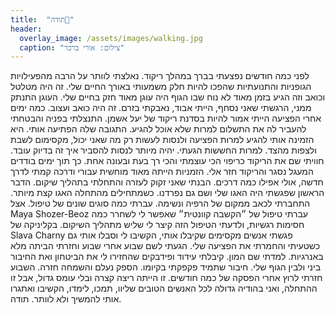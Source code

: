 ```yaml
---
title:  "תודה🙏"
header:
  overlay_image: /assets/images/walking.jpg
  caption: "צילום: אורי ברכר"
---
```


לפני כמה חודשים נפצעתי בברך במהלך ריקוד. נאלצתי לוותר על הרבה מהפעילויות הגופניות והתנועתיות שהפכו להיות חלק משמעותי באורך החיים שלי. זה היה מטלטל וכואב וזה הגיע בזמן מאוד לא נוח שבו הגוף היה עוגן מאוד חזק בחיים שלי. העוגן התנתק ממני, הרגשתי שאני נסחף, הייתי אבוד, נאבקתי בזרם. זה היה כואב ועצוב.
כמה ימים אחרי הפציעה הייתי אמור להיות בסדנת ריקוד של יעל אשמן. התנצלתי בפניה והבטחתי להעביר לה את התשלום למרות שלא אוכל להגיע. התגובה שלה הפתיעה אותי. היא הזמינה אותי להגיע למרות הפציעה ולנסות לעשות רק מה שאני יכול, מקסימום לשבת ולצפות מהצד.
למרות החששות הגעתי. יהיה מיותר לנסות להסביר איך זה בדיוק עובד. חוויתי שם את הריקוד כריפוי הכי עוצמתי והכי רך בעת ובעונה אחת. כך תוך ימים בודדים המעגל נסגר והריקוד חזר אלי. הזמניות הייתה מאוד מוחשית עבורי ודרכה קמתי לדרך חדשה, אולי אפילו כמה דרכים.
הבנתי שאני זקוק לעזרה והתחלתי בתהליך שיקום. הדבר הראשון שפגשתי היה האגו שלי ושם גם נפרדנו. כשמתחילים מהתחלה האגו קצת מיותר. התחברתי לכאב ממקום של הרפיה ונשימה. עברתי כמה סוגים שונים של טיפול. אצל Maya Shozer-Beoz עברתי טיפול של ״הקשבה קוונטית״ שאפשר לי לשחרר כמה חסימות רגשיות, ולדעתי הטיפול הזה קיצר לי שליש מתהליך השיקום.
בקליניקה של Slava Charny פגשתי אנשים מקסימים שקיבלו אותי, הקשיבו לי וסבלו אותי גם כשטעיתי והחמרתי את הפציעה שלי. הגעתי לשם שבוע אחרי שבוע וחזרתי הביתה מלא באנרגיות. למדתי שם המון. קיבלתי עידוד ופידבקים שהחזירו לי את הביטחון ואת החיבור ביני ולבין הגוף שלי. חיבור שתמיד פקפקתי בקיומו. הספק נעלם והשמחה חזרה.
השבוע חזרתי לרוץ אחרי הפסקה של כמה חודשים. זו הייתה ריצה קצרה ובלי עומס גדול, אבל זו ההתחלה, ואני בהודיה גדולה לכל האנשים הטובים שליוו, תמכו, לימדו, הקשיבו ואתגרו אותי להמשיך ולא לוותר.
תודה.
